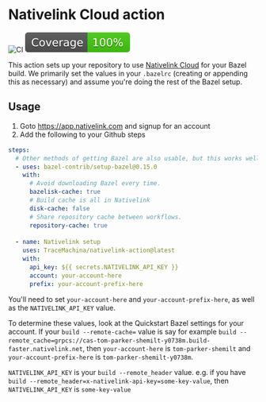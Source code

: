 # Nativelink Cloud action

![CI](https://github.com/actions/typescript-action/actions/workflows/ci.yml/badge.svg)
[![Coverage](./badges/coverage.svg)](./badges/coverage.svg)

This action sets up your repository to use
[Nativelink Cloud](https://nativelink.com/) for your Bazel build. We primarily
set the values in your `.bazelrc` (creating or appending this as necessary) and
assume you're doing the rest of the Bazel setup.

## Usage

1. Goto https://app.nativelink.com and signup for an account
2. Add the following to your Github steps

```yaml
steps:
  # Other methods of getting Bazel are also usable, but this works well
  - uses: bazel-contrib/setup-bazel@0.15.0
    with:
      # Avoid downloading Bazel every time.
      bazelisk-cache: true
      # Build cache is all in Nativelink
      disk-cache: false
      # Share repository cache between workflows.
      repository-cache: true

  - name: Nativelink setup
    uses: TraceMachina/nativelink-action@latest
    with:
      api_key: ${{ secrets.NATIVELINK_API_KEY }}
      account: your-account-here
      prefix: your-account-prefix-here
```

You'll need to set `your-account-here` and `your-account-prefix-here`, as well
as the `NATIVELINK_API_KEY` value.

To determine these values, look at the Quickstart Bazel settings for your
account. If your `build --remote-cache=` value is say for example
`build --remote_cache=grpcs://cas-tom-parker-shemilt-y0738m.build-faster.nativelink.net`,
then `your-account-here` is `tom-parker-shemilt` and `your-account-prefix-here`
is `tom-parker-shemilt-y0738m`.

`NATIVELINK_API_KEY` is your `build --remote_header` value. e.g. if you have
`build --remote_header=x-nativelink-api-key=some-key-value`, then
`NATIVELINK_API_KEY` is `some-key-value`
